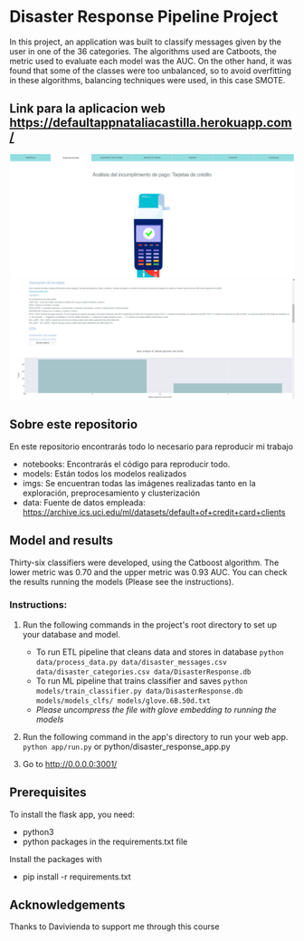 # Disaster Response Pipeline Project

In this project, an application was built to classify messages given by the user in one of the 36 categories. The algorithms used are Catboots, the metric used to evaluate each model was the AUC. On the other hand, it was found that some of the classes were too unbalanced, so to avoid overfitting in these algorithms, balancing techniques were used, in this case SMOTE.

## Link para la aplicacion web https://defaultappnataliacastilla.herokuapp.com/
![plot](./imgs/web_app.PNG)
![plot](./imgs/web_app1.PNG)


## Sobre este repositorio
En este repositorio encontrarás todo lo necesario para reproducir mi trabajo

* notebooks: Encontrarás el código para reproducir todo.
* models: Están todos los modelos realizados
* imgs: Se encuentran todas las imágenes realizadas tanto en la exploración, preprocesamiento y clusterización
* data: Fuente de datos empleada: https://archive.ics.uci.edu/ml/datasets/default+of+credit+card+clients

## Model and results

Thirty-six classifiers were developed, using the Catboost algorithm. The lower metric was 0.70 
 and the upper metric was 0.93 AUC. You can check the results running the models (Please see the instructions).

### Instructions:

1. Run the following commands in the project's root directory to set up your database and model.

    - To run ETL pipeline that cleans data and stores in database
        `python data/process_data.py data/disaster_messages.csv data/disaster_categories.csv data/DisasterResponse.db`
    - To run ML pipeline that trains classifier and saves
        `python models/train_classifier.py data/DisasterResponse.db models/models_clfs/ models/glove.6B.50d.txt`
    - *Please uncompress the file with glove embedding to running the models*
 
 
2. Run the following command in the app's directory to run your web app.
    `python app/run.py` or python/disaster_response_app.py

3. Go to http://0.0.0.0:3001/



## Prerequisites

To install the flask app, you need:

* python3
* python packages in the requirements.txt file

Install the packages with

* pip install -r requirements.txt

## Acknowledgements
Thanks to Davivienda to support me through this course
